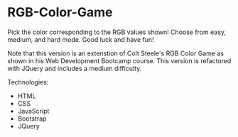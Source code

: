 # RGB-Color-Game
Pick the color corresponding to the RGB values shown! Choose from easy, medium, and hard mode. Good luck and have fun!

Note that this version is an extenstion of Colt Steele's RGB Color Game as shown in his Web Development Bootcamp course. This version is refactored with JQuery and includes a medium difficulty.

Technologies: 

* HTML
* CSS
* JavaScript
* Bootstrap
* JQuery

